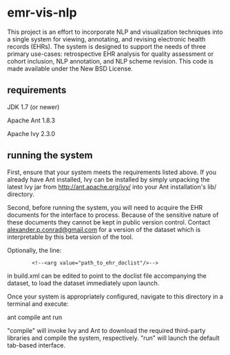 emr-vis-nlp
===========

This project is an effort to incorporate NLP and visualization techniques into a single system for viewing, annotating, and revising electronic health records (EHRs). The system is designed to support the needs of three primary use-cases: retrospective EHR analysis for quality assessment or cohort inclusion, NLP annotation, and NLP scheme revision. This code is made available under the New BSD License.


requirements
------------

JDK 1.7 (or newer)

Apache Ant 1.8.3

Apache Ivy 2.3.0


running the system
------------------

First, ensure that your system meets the requirements listed above. If you already have Ant installed, Ivy can be installed by simply unpacking the latest Ivy jar from http://ant.apache.org/ivy/ into your Ant installation's lib/ directory.

Second, before running the system, you will need to acquire the EHR documents for the interface to process. Because of the sensitive nature of these documents they cannot be kept in public version control. Contact alexander.p.conrad@gmail.com for a version of the dataset which is interpretable by this beta version of the tool.

Optionally, the line:

			<!--<arg value="path_to_ehr_doclist"/>-->

in build.xml can be edited to point to the doclist file accompanying the dataset, to load the dataset immediately upon launch.

Once your system is appropriately configured, navigate to this directory in a terminal and execute:

ant compile
ant run

"compile" will invoke Ivy and Ant to download the required third-party libraries and compile the system, respectively. "run" will launch the default tab-based interface.


